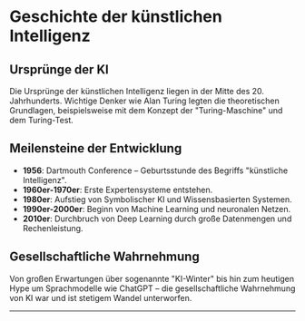 # Geschichte der künstlichen Intelligenz

## Ursprünge der KI

Die Ursprünge der künstlichen Intelligenz liegen in der Mitte des 20. Jahrhunderts. Wichtige Denker wie Alan Turing legten die theoretischen Grundlagen, beispielsweise mit dem Konzept der "Turing-Maschine" und dem Turing-Test.

## Meilensteine der Entwicklung

- **1956**: Dartmouth Conference – Geburtsstunde des Begriffs "künstliche Intelligenz".
- **1960er-1970er**: Erste Expertensysteme entstehen.
- **1980er**: Aufstieg von Symbolischer KI und Wissensbasierten Systemen.
- **1990er-2000er**: Beginn von Machine Learning und neuronalen Netzen.
- **2010er**: Durchbruch von Deep Learning durch große Datenmengen und Rechenleistung.

## Gesellschaftliche Wahrnehmung

Von großen Erwartungen über sogenannte "KI-Winter" bis hin zum heutigen Hype um Sprachmodelle wie ChatGPT – die gesellschaftliche Wahrnehmung von KI war und ist stetigem Wandel unterworfen.

---
